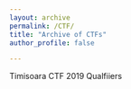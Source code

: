 ```yaml
---
layout: archive
permalink: /CTF/
title: "Archive of CTFs"
author_profile: false

---
```


Timisoara CTF 2019 Qualfiiers
